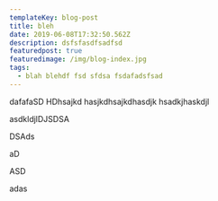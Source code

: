 ```yaml
---
templateKey: blog-post
title: bleh
date: 2019-06-08T17:32:50.562Z
description: dsfsfasdfsadfsd
featuredpost: true
featuredimage: /img/blog-index.jpg
tags:
  - blah blehdf fsd sfdsa fsdafadsfsad
---
```

dafafaSD HDhsajkd hasjkdhsajkdhasdjk hsadkjhaskdjl

asdkldjlDJSDSA

DSAds

aD

ASD

adas
